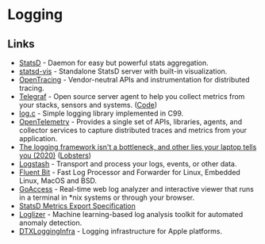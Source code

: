 # Logging

## Links

- [StatsD](https://github.com/statsd/statsd) - Daemon for easy but powerful stats aggregation.
- [statsd-vis](https://github.com/rapidloop/statsd-vis) - Standalone StatsD server with built-in visualization.
- [OpenTracing](https://opentracing.io/) - Vendor-neutral APIs and instrumentation for distributed tracing.
- [Telegraf](https://www.influxdata.com/time-series-platform/telegraf/) - Open source server agent to help you collect metrics from your stacks, sensors and systems. ([Code](https://github.com/influxdata/telegraf))
- [log.c](https://github.com/rxi/log.c) - Simple logging library implemented in C99.
- [OpenTelemetry](https://opentelemetry.io/) - Provides a single set of APIs, libraries, agents, and collector services to capture distributed traces and metrics from your application.
- [The logging framework isn't a bottleneck, and other lies your laptop tells you (2020)](https://tech.davis-hansson.com/p/tower/) ([Lobsters](https://lobste.rs/s/od1ehi/logging_framework_isn_t_bottleneck_other))
- [Logstash](https://github.com/elastic/logstash) - Transport and process your logs, events, or other data.
- [Fluent Bit](https://github.com/fluent/fluent-bit) - Fast Log Processor and Forwarder for Linux, Embedded Linux, MacOS and BSD.
- [GoAccess](https://github.com/allinurl/goaccess) - Real-time web log analyzer and interactive viewer that runs in a terminal in \*nix systems or through your browser.
- [StatsD Metrics Export Specification](https://github.com/b/statsd_spec)
- [Loglizer](https://github.com/logpai/loglizer) - Machine learning-based log analysis toolkit for automated anomaly detection.
- [DTXLoggingInfra](https://github.com/wix/DTXLoggingInfra) - Logging infrastructure for Apple platforms.
